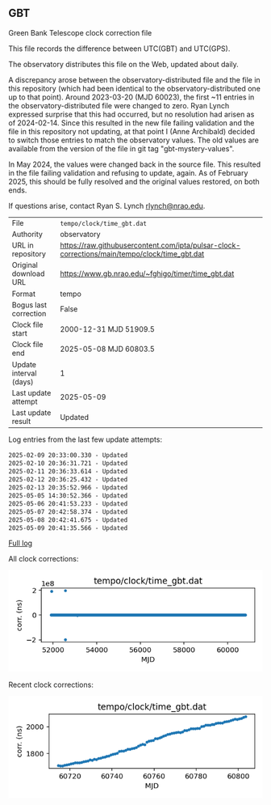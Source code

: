 
## GBT

Green Bank Telescope clock correction file

This file records the difference between UTC(GBT) and UTC(GPS).

The observatory distributes this file on the Web, updated about daily.

A discrepancy arose between the observatory-distributed file and the
file in this repository (which had been identical to the 
observatory-distributed one up to that point). Around 
2023-03-20 (MJD 60023), the first ~11 entries in the 
observatory-distributed file were changed to zero.
Ryan Lynch expressed surprise that this had occurred, but no
resolution had arisen as of 2024-02-14. Since this resulted in
the new file failing validation and the file in this repository
not updating, at that point I (Anne Archibald) decided to
switch those entries to match the observatory values. The old values
are available from the version of the file in git tag 
"gbt-mystery-values".

In May 2024, the values were changed back in the source file.
This resulted in the file failing validation and refusing to update,
again. As of February 2025, this should be fully resolved and the
original values restored, on both ends.

If questions arise, contact Ryan S. Lynch <rlynch@nrao.edu>.

|     |     |
|:--- |:--- |
| File | `tempo/clock/time_gbt.dat` |
| Authority | observatory |
| URL in repository | <https://raw.githubusercontent.com/ipta/pulsar-clock-corrections/main/tempo/clock/time_gbt.dat> |
| Original download URL | <https://www.gb.nrao.edu/~fghigo/timer/time_gbt.dat> |
| Format | tempo |
| Bogus last correction | False |
| Clock file start | 2000-12-31 MJD 51909.5 |
| Clock file end | 2025-05-08 MJD 60803.5 |
| Update interval (days) | 1 |
| Last update attempt | 2025-05-09 |
| Last update result | Updated |

Log entries from the last few update attempts:
```
2025-02-09 20:33:00.330 - Updated
2025-02-10 20:36:31.721 - Updated
2025-02-11 20:36:33.614 - Updated
2025-02-12 20:36:25.432 - Updated
2025-02-13 20:35:52.966 - Updated
2025-05-05 14:30:52.366 - Updated
2025-05-06 20:41:53.233 - Updated
2025-05-07 20:42:58.374 - Updated
2025-05-08 20:42:41.675 - Updated
2025-05-09 20:41:35.566 - Updated
```
[Full log](https://raw.githubusercontent.com/ipta/pulsar-clock-corrections/main/log/tempo/clock/time_gbt.dat.log)


All clock corrections:

![plot of all clock corrections](time_gbt.dat.png "All corrections")

Recent clock corrections:

![plot of recent clock corrections](time_gbt.dat.short.png "Recent corrections")

